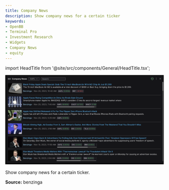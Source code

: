 ```yaml
---
title: Company News
description: Show company news for a certain ticker
keywords:
- OpenBB
- Terminal Pro
- Investment Research
- Widgets
- Company News
- equity
---
```


import HeadTitle from '@site/src/components/General/HeadTitle.tsx';

<HeadTitle title="Company News - equity | OpenBB Terminal Pro Docs" />

<img
    src="https://raw.githubusercontent.com/OpenBB-finance/widgets-library/main/equity/company_news.png"
    alt="OpenBB Terminal Pro Widgets Library"
/>

Show company news for a certain ticker.

**Source:** benzinga

